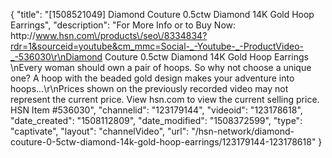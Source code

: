{
    "title": "[1508521049] Diamond Couture 0.5ctw Diamond 14K Gold Hoop Earrings",
    "description": "For More Info or to Buy Now: http:\/\/www.hsn.com\/products\/seo\/8334834?rdr=1&sourceid=youtube&cm_mmc=Social-_-Youtube-_-ProductVideo-_-536030\r\nDiamond Couture 0.5ctw Diamond 14K Gold Hoop Earrings \nEvery woman should own a pair of hoops. So why not choose a unique one? A hoop with the beaded gold design makes your adventure into hoops...\r\nPrices shown on the previously recorded video may not represent the current price.  View hsn.com to view the current selling price. HSN Item #536030",
    "channelid": "123179144",
    "videoid": "123178618",
    "date_created": "1508112809",
    "date_modified": "1508372599",
    "type": "captivate",
    "layout": "channelVideo",
    "url": "\/hsn-network\/diamond-couture-0-5ctw-diamond-14k-gold-hoop-earrings\/123179144-123178618"
}